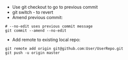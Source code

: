 * Use git checkout <id> to go to previous commit
* git switch - to revert
* Amend previous commit:
```
# --no-edit uses previous commit message
git commit --amend --no-edit
```
* Add remote to existing local repo:
```
git remote add origin git@github.com:User/UserRepo.git
git push -u origin master
```

